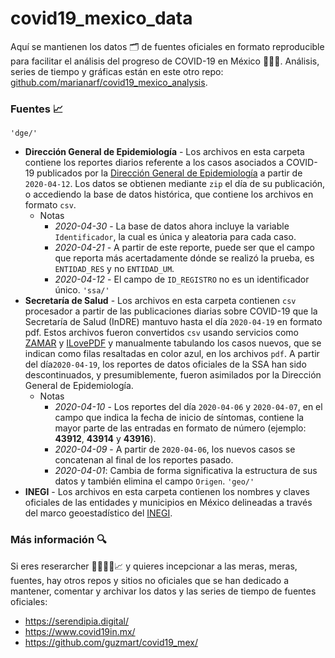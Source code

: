 # covid19_mexico_data

Aquí se mantienen los datos 🗂️ de fuentes oficiales en formato reproducible para facilitar el análisis del progreso de COVID-19 en México 🦠🇲🇽. Análisis, series de tiempo y gráficas están en este otro repo: [github.com/marianarf/covid19_mexico_analysis](https://github.com/marianarf/covid19_mexico_analysis).

### Fuentes 📈

``'dge/'``
+ **Dirección General de Epidemiología** - Los archivos en esta carpeta contiene los reportes diarios referente a los casos asociados a COVID-19 publicados por la [Dirección General de Epidemiología](https://www.gob.mx/salud/documentos/datos-abiertos-152127) a partir de ``2020-04-12``. Los datos se obtienen mediante ``zip`` el día de su publicación, o accediendo la base de datos histórica, que contiene los archivos en formato ``csv``.
  + Notas
    + _2020-04-30_ - La base de datos ahora incluye la variable ``Identificador``, la cual es única y aleatoria para cada caso.
    + _2020-04-21_ - A partir de este reporte, puede ser que el campo que reporta más acertadamente dónde se realizó la prueba, es ``ENTIDAD_RES`` y no ``ENTIDAD_UM``.
    + _2020-04-12_ - El campo de ``ID_REGISTRO`` no es un identificador único.
``'ssa/'``
+ **Secretaría de Salud** - 
Los archivos en esta carpeta contienen ``csv`` procesador a partir de las publicaciones diarias sobre COVID-19 que la Secretaría de Salud (InDRE) mantuvo hasta el día ``2020-04-19`` en formato pdf. Estos archivos fueron convertidos `csv` usando servicios como [ZAMAR](https://www.zamzar.com) y [ILovePDF](https://www.ilovepdf.com) y manualmente tabulando los casos nuevos, que se indican como filas resaltadas en color azul, en los archivos ``pdf``. A partir del día``2020-04-19``, los reportes de datos oficiales de la SSA han sido descontinuados, y presumiblemente, fueron asimilados por la Dirección General de Epidemiología.
  + Notas
    + _2020-04-10_ - Los reportes del día ``2020-04-06`` y ``2020-04-07``, en el campo que indica la fecha de inicio de síntomas, contiene la mayor parte de las entradas en formato de número (ejemplo: **43912**, **43914** y **43916**).
    + _2020-04-09_ - A partir de `2020-04-06`, los nuevos casos se concatenan al final de los reportes pasado.
    + _2020-04-01_:  Cambia de forma significativa la estructura de sus datos y también elimina el campo `Origen`.
``'geo/'``
+ **INEGI** - 
Los archivos en esta carpeta contienen los nombres y claves oficiales de las entidades y municipios en México delineadas a través del marco geoestadístico del [INEGI](https://www.inegi.org.mx/app/biblioteca/ficha.html?upc=889463142683).
	
### Más información 🔍

Si eres reserarcher 👩‍🔬👨‍🔬📈 y quieres incepcionar a las meras, meras, fuentes, hay otros repos y sitios no oficiales que se han dedicado a mantener,  comentar y archivar los datos y las series de tiempo de fuentes oficiales:

* https://serendipia.digital/
* https://www.covid19in.mx/
* https://github.com/guzmart/covid19_mex/
